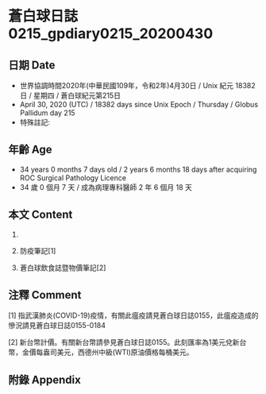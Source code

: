 # 蒼白球日誌0215_gpdiary0215_20200430 #

## 日期 Date ##

* 世界協調時間2020年(中華民國109年，令和2年)4月30日 / Unix 紀元 18382 日 / 星期四 / 蒼白球紀元第215日
* April 30, 2020 (UTC) / 18382 days since Unix Epoch / Thursday / Globus Pallidum day 215
* 特殊註記:

## 年齡 Age ##

* 34 years 0 months 7 days old / 2 years 6 months 18 days after acquiring ROC Surgical Pathology Licence
* 34 歲 0 個月 7 天 / 成為病理專科醫師 2 年 6 個月 18 天

## 本文 Content ##

1. 

    
2. 防疫筆記[1]

    
3. 蒼白球飲食誌暨物價筆記[2]

    

## 注釋 Comment ##

[1] 指武漢肺炎(COVID-19)疫情，有關此瘟疫請見蒼白球日誌0155，此瘟疫造成的慘況請見蒼白球日誌0155-0184


[2] 新台幣計價。有關新台幣請參見蒼白球日誌0155。此刻匯率為1美元兌新台幣，金價每盎司美元，西德州中級(WTI)原油價格每桶美元。



## 附錄 Appendix ##

